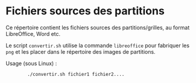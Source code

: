 # Fichiers sources des partitions

Ce répertoire contient les fichiers sources des partitions/grilles,
au format LibreOffice, Word etc.

Le script `convertir.sh` utilise la commande `libreoffice` pour
fabriquer les `png` et les placer dans le répertoire des images
de partitions.

Usage (sous Linux) :
~~~bash
        ./convertir.sh fichier1 fichier2....
~~~	

